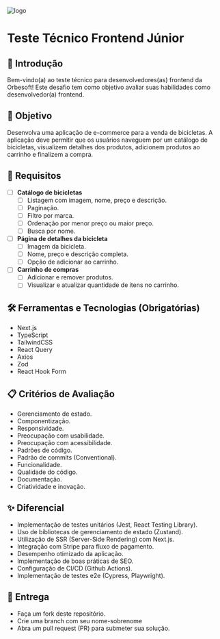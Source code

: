 ![logo](https://github.com/user-attachments/assets/126c245e-5923-4ea5-854a-6fd80aa28cfa)

# Teste Técnico Frontend Júnior

## 👋 Introdução
Bem-vindo(a) ao teste técnico para desenvolvedores(as) frontend da Orbesoft! Este desafio tem como objetivo avaliar suas habilidades como desenvolvedor(a) frontend. 

## 🎯 Objetivo
Desenvolva uma aplicação de e-commerce para a venda de bicicletas. A aplicação deve permitir que os usuários naveguem por um catálogo de bicicletas, visualizem detalhes 
dos produtos, adicionem produtos ao carrinho e finalizem a compra.

## 📌 Requisitos
- [ ] **Catálogo de bicicletas**
  - [ ] Listagem com imagem, nome, preço e descrição.
  - [ ] Paginação.
  - [ ] Filtro por marca.
  - [ ] Ordenação por menor preço ou maior preço.
  - [ ] Busca por nome.

 - [ ] **Página de detalhes da bicicleta**
   - [ ] Imagem da bicicleta.
   - [ ] Nome, preço e descrição completa.
   - [ ] Opção de adicionar ao carrinho.

- [ ] **Carrinho de compras**
  - [ ] Adicionar e remover produtos.
  - [ ] Visualizar e atualizar quantidade de itens no carrinho.

## 🛠️ Ferramentas e Tecnologias (Obrigatórias)
- Next.js
- TypeScript
- TailwindCSS
- React Query
- Axios
- Zod
- React Hook Form

## 📋 Critérios de Avaliação
- Gerenciamento de estado.
- Componentização.
- Responsividade.
- Preocupação com usabilidade.
- Preocupação com acessibilidade.
- Padrões de código.
- Padrão de commits (Conventional).
- Funcionalidade.
- Qualidade do código.
- Documentação.
- Criatividade e inovação.

## ✨ Diferencial
- Implementação de testes unitários (Jest, React Testing Library).
- Uso de bibliotecas de gerenciamento de estado (Zustand).
- Utilização de SSR (Server-Side Rendering) com Next.js.
- Integração com Stripe para fluxo de pagamento.
- Desempenho otimizado da aplicação.
- Implementação de boas práticas de SEO.
- Configuração de CI/CD (Github Actions).
- Implementação de testes e2e (Cypress, Playwright).

## 📅 Entrega
- Faça um fork deste repositório.
- Crie uma branch com seu nome-sobrenome
- Abra um pull request (PR) para submeter sua solução.
